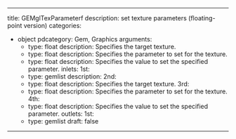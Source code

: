 
---
title: GEMglTexParameterf
description: set texture parameters (floating-point version)
categories:
  - object
pdcategory: Gem, Graphics
arguments:
    - type: float
      description: Specifies the target texture.
    - type: float
      description: Specifies the parameter to set for the texture.
    - type: float
      description: Specifies the value to set the specified parameter.
inlets:
  1st:
    - type: gemlist
      description:
  2nd:
    - type: float
      description: Specifies the target texture.
  3rd:
    - type: float
      description: Specifies the parameter to set for the texture.
  4th:
    - type: float
      description: Specifies the value to set the specified parameter.
outlets:
  1st:
    - type: gemlist
draft: false
---


